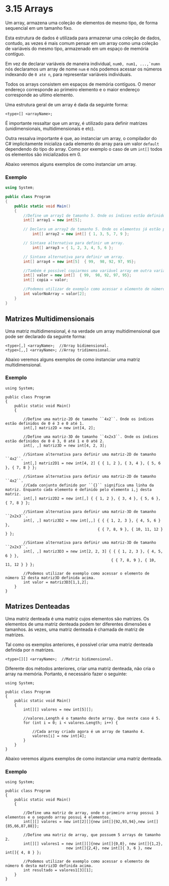 # 3.15 Arrays

Um array, armazena uma coleção de elementos de mesmo tipo, de forma sequencial em um tamanho fixo.

Esta estrutura de dados é utilizada para armazenar uma coleção de dados, contudo, as vezes é mais comum pensar em um array como uma coleção de variáveis do mesmo tipo, armazenado em um espaço de memória contíguo.

Em vez de declarar variáveis de maneira individual, ``num0, num1, ...,`numn`` nós declaramos um array de nome ``num`` e nós podemos acessar os números indexando de ``0 até n``, para representar variáveis individuais. 

Todos os arrays consistem em espaços de memória contíguos. O menor endereço corresponde ao primeiro elemento e o maior endereço corresponde ao ultimo elemento.

Uma estrutura geral de um array é dada da seguinte forma:

```
<type>[] <arrayName>;
```

É importante ressaltar que um array, é utilizado para definir matrizes (unidimensionais, multidimensionais e etc).

Outra ressalva importante é que, ao instanciar um array, o compilador do C# implicitamente inicializa cada elemento do array para um valor ``default`` dependendo do tipo do array. Como por exemplo o caso de um ``int[]`` todos os elementos são inicializados em 0.

Abaixo veremos alguns exemplos de como instanciar um array.

### Exemplo

```csharp
using System;

public class Program
{
	public static void Main()
	{
		//Define um array1 de tamanho 5. Onde os índices estão definidos de 0 é 4.
		int[] array1 = new int[5];

		// Declara um array2 de tamanho 5. Onde os elementos já estão pré inseridos.
        	int[] array2 = new int[] { 1, 3, 5, 7, 9 };

		// Sintaxe alternativa para definir um array.
        	int[] array3 = { 1, 2, 3, 4, 5, 6 };

		// Sintaxe alternativa para definir um array.
		int[] array4 = new int[5]  { 99,  98, 92, 97, 95};

		//Também é possível copiarmos uma variável array em outra variável.
		int[] valor = new int[]  { 99,  98, 92, 97, 95};
		int[] copia = valor;

		//Podemos utilizar de exemplo como acessar o elemento de número 92 deste array definida acima.
		int valorNoArray = valor[2]; 
	}
}
```

## Matrizes Multidimensionais

Uma matriz multidimensional, é na verdade um array multidimensional que pode ser declarado da seguinte forma:

```
<type>[,] <arrayName>;  //Array bidimensional.
<type>[,,] <arrayName>; //Array tridimensional.
```

Abaixo veremos alguns exemplos de como instanciar uma matriz multidimensional.

### Exemplo

```
using System;

public class Program
{
	public static void Main()
	{

		//Define uma matriz-2D de tamanho ``4x2``. Onde os índices estão definidos de 0 é 3 e 0 até 1.
		int[,] matriz2D = new int[4, 2];

		//Define uma matriz-3D de tamanho ``4x2x3``. Onde os índices estão definidos de 0 é 3, 0 até 1 e 0 até 2.
		int[, ,] matriz3D = new int[4, 2, 3];

		//Sintaxe alternativa para definir uma matriz-2D de tamanho ``4x2``.
		int[,] matriz2D1 = new int[4, 2] { { 1, 2 }, { 3, 4 }, { 5, 6 }, { 7, 8 } };

		//Sintaxe alternativa para definir uma matriz-2D de tamanho ``4x2``.
		//Cada conjunto definido por ``{}`` significa uma linha da matriz. Enquanto cada elemento é definido pelo elemento i,j desta matriz.
		int[,] matriz2D2 = new int[,] { { 1, 2 }, { 3, 4 }, { 5, 6 }, { 7, 8 } };

		//Sintaxe alternativa para definir uma matriz-3D de tamanho ``2x2x3``.
		int[, ,] matriz3D2 = new int[,,] { { { 1, 2, 3 }, { 4, 5, 6 } },
										 { { 7, 8, 9 }, { 10, 11, 12 } } };

		//Sintaxe alternativa para definir uma matriz-3D de tamanho ``2x2x3``.
		int[, ,] matriz3D3 = new int[2, 2, 3] { { { 1, 2, 3 }, { 4, 5, 6 } },
											   { { 7, 8, 9 }, { 10, 11, 12 } } };

		//Podemos utilizar de exemplo como acessar o elemento de número 12 desta matriz3D definida acima.
		int valor = matriz3D3[1,1,2]; 
	}
}
```

## Matrizes Denteadas

Uma matriz denteada é uma matriz cujos elementos são matrizes. Os elementos de uma matriz denteada podem ter diferentes dimensões e tamanhos. às vezes, uma matriz denteada é chamada de matriz de matrizes.

Tal como os exemplos anteriores, é possível criar uma matriz denteada definida por n matrizes.

```
<type>[][] <arrayName>;  //Matriz bidimensional.

```

Diferente dos métodos anteriores, criar uma matriz denteada, não cria o array na memória. Portanto, é necessário fazer o seguinte:
```
using System;

public class Program
{
	public static void Main()
	{
		int[][] valores = new int[5][];

		//valores.Length é o tamanho deste array. Que neste caso é 5.
		for (int i = 0; i < valores.Length; i++) {
			
			//Cada array criado agora é um array de tamanho 4.
			valores[i] = new int[4];
		}
	}
}
```

Abaixo veremos alguns exemplos de como instanciar uma matriz denteada.

### Exemplo

```
using System;

public class Program
{
	public static void Main()
	{

		//Define uma matriz de array, onde o primeiro array possui 3 elementos e o segundo array possui 4 elementos.
		int[][] valores = new int[2][]{new int[]{92,93,94},new int[]{85,66,87,88}};

		//Define uma matriz de array, que possuem 5 arrays de tamanho 2.
		int[][] valores1 = new int[][]{new int[]{0,0}, new int[]{1,2},
						   new int[]{2,4}, new int[]{ 3, 6 }, new int[]{ 4, 8 } };

		//Podemos utilizar de exemplo como acessar o elemento de número 6 desta matriz3D definida acima.
		int resultado = valores1[3][1]; 
	}
}
```
